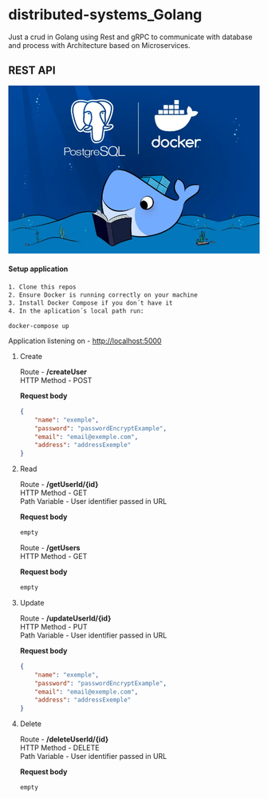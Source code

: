 # distributed-systems_Golang
Just a crud in Golang using Rest and gRPC to communicate with database and process with Architecture based on Microservices.

## REST API

![API REST Golang](images/golangImg.png)



#### Setup application 

    1. Clone this repos
    2. Ensure Docker is running correctly on your machine
    3. Install Docker Compose if you don´t have it
    4. In the aplication´s local path run:
    


~~~shell
docker-compose up
~~~


Application listening on - <http://localhost:5000>

1. Create 

    Route - **/createUser** \
    HTTP Method - POST

    **Request body**

    ~~~json
    {
        "name": "exemple",
        "password": "passwordEncryptExample",
        "email": "email@exemple.com",
        "address": "addressExemple"
    }
    ~~~

2. Read 

    Route - **/getUserId/{id}** \
    HTTP Method - GET \
    Path Variable - User identifier passed in URL

    **Request body**

    ~~~javascript
    empty
    ~~~

    Route - **/getUsers** \
    HTTP Method - GET 
    
    **Request body**

    ~~~javascript
    empty
    ~~~

3. Update

    Route - **/updateUserId/{id}** \
    HTTP Method - PUT \
    Path Variable - User identifier passed in URL

    **Request body**

    ~~~json
    {
        "name": "exemple",
        "password": "passwordEncryptExample",
        "email": "email@exemple.com",
        "address": "addressExemple"
    }
    ~~~

4. Delete

    Route - **/deleteUserId/{id}** \
    HTTP Method - DELETE \
    Path Variable - User identifier passed in URL

    **Request body**

    ~~~javascript
    empty
    ~~~